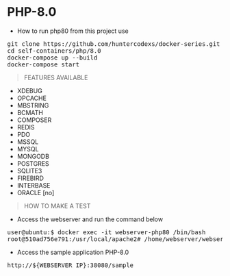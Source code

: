 # PHP-8.0

- How to run php80 from this project use

<pre>
git clone https://github.com/huntercodexs/docker-series.git .
cd self-containers/php/8.0
docker-compose up --build
docker-compose start
</pre>

> FEATURES AVAILABLE

- XDEBUG
- OPCACHE
- MBSTRING
- BCMATH
- COMPOSER
- REDIS
- PDO
- MSSQL
- MYSQL
- MONGODB
- POSTGRES
- SQLITE3
- FIREBIRD
- INTERBASE
- ORACLE [no]

> HOW TO MAKE A TEST

- Access the webserver and run the command below

<pre>
user@ubuntu:$ docker exec -it webserver-php80 /bin/bash
root@510ad756e791:/usr/local/apache2# /home/webserver/webserver.sh restart
</pre>

- Access the sample application PHP-8.0

<pre>
http://${WEBSERVER_IP}:38080/sample
</pre>
